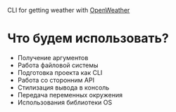 CLI for getting weather with [OpenWeather](https://openweathermap.org/)

# Что будем использовать?
- Получение аргументов
- Работа файловой системы
- Подготовка проекта как CLI
- Работа со сторонним API
- Стилизация вывода в консоль
- Передача переменных окружения
- Использования библиотеки OS